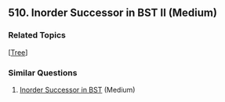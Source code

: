 <!--|This file generated by command(leetcode description); DO NOT EDIT.    |-->
<!--+----------------------------------------------------------------------+-->
<!--|@author    Openset <openset.wang@gmail.com>                           |-->
<!--|@link      https://github.com/openset                                 |-->
<!--|@home      https://github.com/openset/leetcode                        |-->
<!--+----------------------------------------------------------------------+-->

## 510. Inorder Successor in BST II (Medium)



### Related Topics
  [[Tree](https://github.com/openset/leetcode/tree/master/tag/tree/README.md)]

### Similar Questions
  1. [Inorder Successor in BST](https://github.com/openset/leetcode/tree/master/problems/inorder-successor-in-bst) (Medium)
